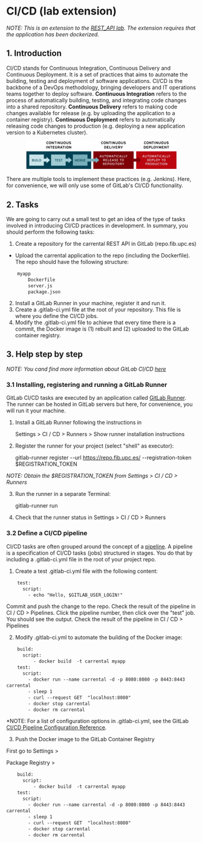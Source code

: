 # CI/CD (lab extension)

*NOTE: This is an extension to the [REST_API lab](../REST_API/README.md). The extension requires that the application has been dockerized.*

## 1. Introduction

CI/CD stands for Continuous Integration, Continuous Delivery and Continuous Deployment. It is a set of practices that aims to automate the building, testing and deployment of software applications. CI/CD is the backbone of a DevOps methodology, bringing developers and IT operations teams together to deploy software. **Continuous Integration** refers to the process of automatically building, testing, and integrating code changes into a shared repository. **Continuous Delivery** refers to making code changes available for release (e.g. by uploading the application to a container registry). **Continuous Deployment** refers to automatically releasing code changes to production (e.g. deploying a new application version to a Kubernetes cluster). 

<p align="center">
  <img src="ci-cd-flow-desktop.webp" width="400">
</p>

There are multiple tools to implement these practices (e.g. Jenkins). Here, for convenience, we will only use some of GitLab's CI/CD functionality.

## 2. Tasks

We are going to carry out a small test to get an idea of ​​the type of tasks involved in introducing CI/CD practices in development. In summary, you should perform the following tasks:

1) Create a repository for the carrental REST API in GitLab (repo.fib.upc.es)
- Upload the carrental application to the repo (including the Dockerfile). The repo should have the following structure:

```
	myapp
		Dockerfile
		server.js
		package.json
```

2) Install a GitLab Runner in your machine, register it and run it. 
3) Create a .gitlab-ci.yml file at the root of your repository. This file is where you define the CI/CD jobs. 
4) Modify the .gitlab-ci.yml file to achieve that every time there is a commit, the Docker image is (1) rebuilt and (2) uploaded to the GitLab container registry.

## 3. Help step by step

*NOTE: You cand find more information about GitLab CI/CD [here](https://docs.gitlab.com/ee/ci/)*

### 3.1 Installing, registering and running a GitLab Runner

GitLab CI/CD tasks are executed by an application called [GitLab Runner](https://docs.gitlab.com/runner/). The runner can be hosted in GitLab servers but here, for convenience, you will run it your machine. 

1) Install a GitLab Runner following the instructions in 

	Settings > CI / CD > Runners > Show runner installation instructions

2) Register the runner for your project (select "shell" as executor):

	gitlab-runner register --url https://repo.fib.upc.es/ --registration-token $REGISTRATION_TOKEN

*NOTE: Obtain the $REGISTRATION_TOKEN from Settings > CI / CD > Runners*

3) Run the runner in a separate Terminal:

	gitlab-runner run

4) Check that the runner status in Settings > CI / CD > Runners

### 3.2 Define a CI/CD pipeline

CI/CD tasks are often grouped around the concept of a [pipeline](https://docs.gitlab.com/ee/ci/pipelines/index.html). A pipeline is a specification of CI/CD tasks (jobs) structured in stages. You do that by including a .gitlab-ci.yml file in the root of your project repo. 


1) Create a test .gitlab-ci.yml file with the following content:

```
	test:
	  script:
	    - echo "Hello, $GITLAB_USER_LOGIN!" 
```

Commit and push the change to the repo. Check the result of the pipeline in CI / CD > Pipelines. Click the pipeline number, then click over the "test" job. You should see the output. Check the result of the pipeline in CI / CD > Pipelines 

2) Modify .gitlab-ci.yml to automate the building of the Docker image:

```
	build:
	  script:
	      - docker build  -t carrental myapp
	test:
	  script:
	    - docker run --name carrental -d -p 8080:8080 -p 8443:8443 carrental
	    - sleep 1
	    - curl --request GET  "localhost:8080"
	    - docker stop carrental
	    - docker rm carrental
```

*NOTE: For a list of configuration options in .gitlab-ci.yml, see the GitLab [CI/CD Pipeline Configuration Reference](https://docs.gitlab.com/ee/ci/yaml/index.html).

3) Push the Docker image to the GitLab Container Registry

First go to Settings > 

Package Registry > 

```
	build:
	  script:
	      - docker build  -t carrental myapp
	test:
	  script:
	    - docker run --name carrental -d -p 8080:8080 -p 8443:8443 carrental
	    - sleep 1
	    - curl --request GET  "localhost:8080"
	    - docker stop carrental
	    - docker rm carrental
```

